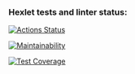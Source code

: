 ### Hexlet tests and linter status:
[![Actions Status](https://github.com/MaxRybetsky/java-project-71/actions/workflows/hexlet-check.yml/badge.svg)](https://github.com/MaxRybetsky/java-project-71/actions)

[![Maintainability](https://api.codeclimate.com/v1/badges/25edad23b65ddaaa9101/maintainability)](https://codeclimate.com/github/MaxRybetsky/java-project-71/maintainability)

[![Test Coverage](https://api.codeclimate.com/v1/badges/25edad23b65ddaaa9101/test_coverage)](https://codeclimate.com/github/MaxRybetsky/java-project-71/test_coverage)
